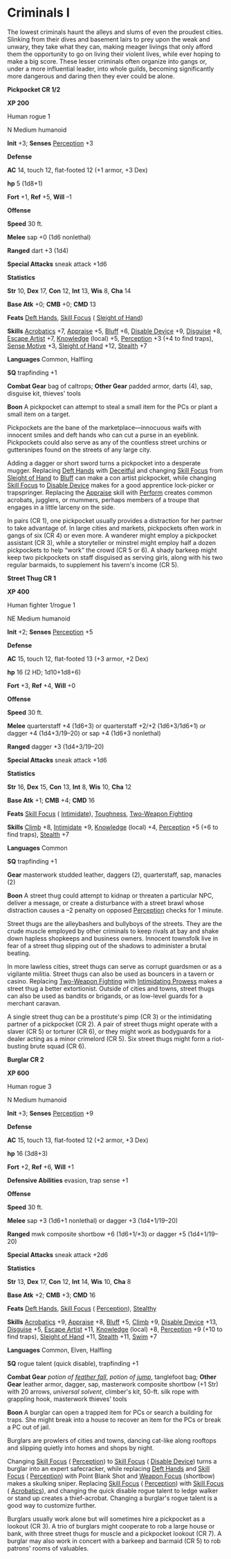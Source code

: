 # Criminals I

The lowest criminals haunt the alleys and slums of even the proudest cities. Slinking from their dives and basement lairs to prey upon the weak and unwary, they take what they can, making meager livings that only afford them the opportunity to go on living their violent lives, while ever hoping to make a big score. These lesser criminals often organize into gangs or, under a more influential leader, into whole guilds, becoming significantly more dangerous and daring then they ever could be alone.

**Pickpocket CR 1/2**

**XP 200**

Human rogue 1

N Medium humanoid

**Init** +3; **Senses** [Perception](../../skills/perception#_perception) +3

**Defense**

**AC** 14, touch 12, flat-footed 12 (+1 armor, +3 Dex)

**hp** 5 (1d8+1)

**Fort** +1, **Ref** +5, **Will** –1

**Offense**

**Speed** 30 ft.

**Melee** sap +0 (1d6 nonlethal)

**Ranged** dart +3 (1d4)

**Special Attacks** sneak attack +1d6

**Statistics**

**Str** 10, **Dex** 17, **Con** 12, **Int** 13, **Wis** 8, **Cha** 14

**Base Atk** +0; **CMB** +0; **CMD** 13

**Feats** [Deft Hands](../../feats#_deft-hands), [Skill Focus](../../feats#_skill-focus) ( [Sleight of Hand](../../skills/sleightOfHand#_sleight-of-hand))

**Skills** [Acrobatics](../../skills/acrobatics#_acrobatics) +7, [Appraise](../../skills/appraise#_appraise) +5, [Bluff](../../skills/bluff#_bluff) +6, [Disable Device](../../skills/disableDevice#_disable-device) +9, [Disguise](../../skills/disguise#_disguise) +8, [Escape Artist](../../skills/escapeArtist#_escape-artist) +7, [Knowledge](../../skills/knowledge#_knowledge) (local) +5, [Perception](../../skills/perception#_perception) +3 (+4 to find traps), [Sense Motive](../../skills/senseMotive#_sense-motive) +3, [Sleight of Hand](../../skills/sleightOfHand#_sleight-of-hand) +12, [Stealth](../../skills/stealth#_stealth) +7

**Languages** Common, Halfling

**SQ** trapfinding +1

**Combat Gear** bag of caltrops; **Other Gear** padded armor, darts (4), sap, disguise kit, thieves' tools

**Boon** A pickpocket can attempt to steal a small item for the PCs or plant a small item on a target.

Pickpockets are the bane of the marketplace—innocuous waifs with innocent smiles and deft hands who can cut a purse in an eyeblink. Pickpockets could also serve as any of the countless street urchins or guttersnipes found on the streets of any large city.

Adding a dagger or short sword turns a pickpocket into a desperate mugger. Replacing [Deft Hands](../../feats#_deft-hands) with [Deceitful](../../feats#_deceitful) and changing [Skill Focus](../../feats#_skill-focus) from [Sleight of Hand](../../skills/sleightOfHand#_sleight-of-hand) to [Bluff](../../skills/bluff#_bluff) can make a con artist pickpocket, while changing [Skill Focus](../../feats#_skill-focus) to [Disable Device](../../skills/disableDevice#_disable-device) makes for a good apprentice lock-picker or trapspringer. Replacing the [Appraise](../../skills/appraise#_appraise) skill with [Perform](../../skills/perform#_perform) creates common acrobats, jugglers, or mummers, perhaps members of a troupe that engages in a little larceny on the side.

In pairs (CR 1), one pickpocket usually provides a distraction for her partner to take advantage of. In large cities and markets, pickpockets often work in gangs of six (CR 4) or even more. A wanderer might employ a pickpocket assistant (CR 3), while a storyteller or minstrel might employ half a dozen pickpockets to help “work” the crowd (CR 5 or 6). A shady barkeep might keep two pickpockets on staff disguised as serving girls, along with his two regular barmaids, to supplement his tavern's income (CR 5).

**Street Thug CR 1**

**XP 400**

Human fighter 1/rogue 1

NE Medium humanoid

**Init** +2; **Senses** [Perception](../../skills/perception#_perception) +5

**Defense**

**AC** 15, touch 12, flat-footed 13 (+3 armor, +2 Dex)

**hp** 16 (2 HD; 1d10+1d8+6)

**Fort** +3, **Ref** +4, **Will** +0

**Offense**

**Speed** 30 ft.

**Melee** quarterstaff +4 (1d6+3) or quarterstaff +2/+2 (1d6+3/1d6+1) or dagger +4 (1d4+3/19–20) or sap +4 (1d6+3 nonlethal)

**Ranged** dagger +3 (1d4+3/19–20)

**Special Attacks** sneak attack +1d6

**Statistics**

**Str** 16, **Dex** 15, **Con** 13, **Int** 8, **Wis** 10, **Cha** 12

**Base Atk** +1; **CMB** +4; **CMD** 16

**Feats** [Skill Focus](../../feats#_skill-focus) ( [Intimidate](../../skills/intimidate#_intimidate)), [Toughness](../../feats#_toughness), [Two-Weapon Fighting](../../feats#_two-weapon-fighting)

**Skills** [Climb](../../skills/climb#_climb) +8, [Intimidate](../../skills/intimidate#_intimidate) +9, [Knowledge](../../skills/knowledge#_knowledge) (local) +4, [Perception](../../skills/perception#_perception) +5 (+6 to find traps), [Stealth](../../skills/stealth#_stealth) +7

**Languages** Common

**SQ** trapfinding +1

**Gear** masterwork studded leather, daggers (2), quarterstaff, sap, manacles (2)

**Boon** A street thug could attempt to kidnap or threaten a particular NPC, deliver a message, or create a disturbance with a street brawl whose distraction causes a –2 penalty on opposed [Perception](../../skills/perception#_perception) checks for 1 minute.

Street thugs are the alleybashers and bullyboys of the streets. They are the crude muscle employed by other criminals to keep rivals at bay and shake down hapless shopkeeps and business owners. Innocent townsfolk live in fear of a street thug slipping out of the shadows to administer a brutal beating.

In more lawless cities, street thugs can serve as corrupt guardsmen or as a vigilante militia. Street thugs can also be used as bouncers in a tavern or casino. Replacing [Two-Weapon Fighting](../../feats#_two-weapon-fighting) with [Intimidating Prowess](../../feats#_intimidating-prowess) makes a street thug a better extortionist. Outside of cities and towns, street thugs can also be used as bandits or brigands, or as low-level guards for a merchant caravan.

A single street thug can be a prostitute's pimp (CR 3) or the intimidating partner of a pickpocket (CR 2). A pair of street thugs might operate with a slaver (CR 5) or torturer (CR 6), or they might work as bodyguards for a dealer acting as a minor crimelord (CR 5). Six street thugs might form a riot-busting brute squad (CR 6).

**Burglar CR 2**

**XP 600**

Human rogue 3

N Medium humanoid

**Init** +3; **Senses** [Perception](../../skills/perception#_perception) +9

**Defense**

**AC** 15, touch 13, flat-footed 12 (+2 armor, +3 Dex)

**hp** 16 (3d8+3)

**Fort** +2, **Ref** +6, **Will** +1

**Defensive Abilities** evasion, trap sense +1

**Offense**

**Speed** 30 ft.

**Melee** sap +3 (1d6+1 nonlethal) or dagger +3 (1d4+1/19–20)

**Ranged** mwk composite shortbow +6 (1d6+1/×3) or dagger +5 (1d4+1/19–20)

**Special Attacks** sneak attack +2d6

**Statistics**

**Str** 13, **Dex** 17, **Con** 12, **Int** 14, **Wis** 10, **Cha** 8

**Base Atk** +2; **CMB** +3; **CMD** 16

**Feats** [Deft Hands](../../feats#_deft-hands), [Skill Focus](../../feats#_skill-focus) ( [Perception](../../skills/perception#_perception)), [Stealthy](../../feats#_stealthy)

**Skills** [Acrobatics](../../skills/acrobatics#_acrobatics) +9, [Appraise](../../skills/appraise#_appraise) +8, [Bluff](../../skills/bluff#_bluff) +5, [Climb](../../skills/climb#_climb) +9, [Disable Device](../../skills/disableDevice#_disable-device) +13, [Disguise](../../skills/disguise#_disguise) +5, [Escape Artist](../../skills/escapeArtist#_escape-artist) +11, [Knowledge](../../skills/knowledge#_knowledge) (local) +8, [Perception](../../skills/perception#_perception) +9 (+10 to find traps), [Sleight of Hand](../../skills/sleightOfHand#_sleight-of-hand) +11, [Stealth](../../skills/stealth#_stealth) +11, [Swim](../../skills/swim#_swim) +7

**Languages** Common, Elven, Halfling

**SQ** rogue talent (quick disable), trapfinding +1

**Combat Gear** _potion of [feather fall](../../spells/featherFall#_feather-fall)_, _potion of [jump](../../spells/jump#_jump)_, tanglefoot bag; **Other Gear** leather armor, dagger, sap, masterwork composite shortbow (+1 Str) with 20 arrows, _universal solvent_, climber's kit, 50-ft. silk rope with grappling hook, masterwork thieves' tools

**Boon** A burglar can open a trapped item for PCs or search a building for traps. She might break into a house to recover an item for the PCs or break a PC out of jail.

Burglars are prowlers of cities and towns, dancing cat-like along rooftops and slipping quietly into homes and shops by night.

Changing [Skill Focus](../../feats#_skill-focus) ( [Perception](../../skills/perception#_perception)) to [Skill Focus](../../feats#_skill-focus) ( [Disable Device](../../skills/disableDevice#_disable-device)) turns a burglar into an expert safecracker, while replacing [Deft Hands](../../feats#_deft-hands) and [Skill Focus](../../feats#_skill-focus) ( [Perception](../../skills/perception#_perception)) with Point Blank Shot and [Weapon Focus](../../feats#_weapon-focus) (shortbow) makes a skulking sniper. Replacing [Skill Focus](../../feats#_skill-focus) ( [Perception](../../skills/perception#_perception)) with [Skill Focus](../../feats#_skill-focus) ( [Acrobatics](../../skills/acrobatics#_acrobatics)), and changing the quick disable rogue talent to ledge walker or stand up creates a thief-acrobat. Changing a burglar's rogue talent is a good way to customize further.

Burglars usually work alone but will sometimes hire a pickpocket as a lookout (CR 3). A trio of burglars might cooperate to rob a large house or bank, with three street thugs for muscle and a pickpocket lookout (CR 7). A burglar may also work in concert with a barkeep and barmaid (CR 5) to rob patrons' rooms of valuables.


